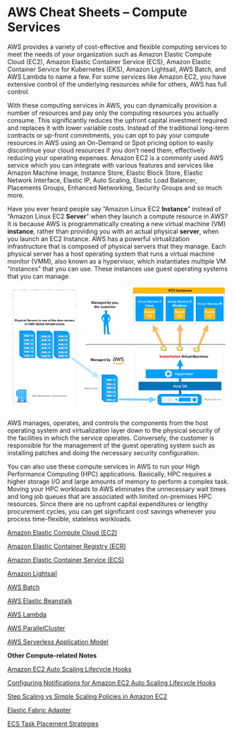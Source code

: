 # AWS Cheat Sheets – Compute Services

AWS provides a variety of cost-effective and flexible computing services to meet the needs of your organization such as Amazon Elastic Compute  Cloud (EC2), Amazon Elastic Container Service (ECS), Amazon Elastic  Container Service for Kubernetes (EKS), Amazon Lightsail, AWS Batch, and AWS Lambda to name a few. For some services like Amazon EC2, you have  extensive control of the underlying resources while for others, AWS has  full control. 

With these  computing services in AWS, you can dynamically provision a number of  resources and pay only the computing resources you actually consume.  This significantly reduces the upfront capital investment required and  replaces it with lower variable costs. Instead of the traditional  long-term contracts or up-front commitments, you can opt to pay your  compute resources in AWS using an On-Demand or Spot pricing option to  easily discontinue your cloud resources if you don’t need them,  effectively reducing your operating expenses. Amazon EC2 is a commonly  used AWS service which you can integrate with various features and  services like Amazon Machine Image, Instance Store, Elastic Block Store, Elastic Network Interface, Elastic IP, Auto Scaling, Elastic Load  Balancer, Placements Groups, Enhanced Networking, Security Groups and so much more. 

Have you ever heard people say “Amazon Linux EC2 **Instance**” instead of “Amazon Linux EC2 **Server**” when they launch a compute resource in AWS? It is because AWS is programmatically creating a new virtual machine (VM) **instance**, rather than providing you with an actual physical **server**, when you launch an EC2 Instance. AWS has a powerful virtualization  infrastructure that is composed of physical servers that they manage.  Each physical server has a host operating system that runs a virtual  machine monitor (VMM), also known as a hypervisor, which instantiates  multiple VM “instances” that you can use. These instances use guest  operating systems that you can manage. 

![img](../img/AWS-Compute-Overview.png)

AWS manages, operates, and controls the components from the host operating  system and virtualization layer down to the physical security of the  facilities in which the service operates. Conversely, the customer is  responsible for the management of the guest operating system such as  installing patches and doing the necessary security configuration.

You can also use these compute services in AWS to run your High Performance Computing (HPC) applications. Basically, HPC requires a higher storage I/O and large amounts of memory to perform a complex task. Moving your  HPC workloads to AWS eliminates the unnecessary wait times and long job  queues that are associated with limited on-premises HPC resources. Since there are no upfront capital expenditures or lengthy procurement  cycles, you can get significant cost savings whenever you process  time-flexible, stateless workloads.

[Amazon Elastic Compute Cloud (EC2)](https://tutorialsdojo.com/amazon-elastic-compute-cloud-amazon-ec2/)

[Amazon Elastic Container Registry (ECR)](https://tutorialsdojo.com/amazon-elastic-container-registry-amazon-ecr/)

[Amazon Elastic Container Service (ECS)](https://tutorialsdojo.com/amazon-elastic-container-service-amazon-ecs/)

[Amazon Lightsail](https://tutorialsdojo.com/amazon-lightsail/)

[AWS Batch](https://tutorialsdojo.com/aws-batch/)

[AWS Elastic Beanstalk](https://tutorialsdojo.com/aws-elastic-beanstalk/)

[AWS Lambda](https://tutorialsdojo.com/aws-lambda/)

[AWS ParallelCluster](https://tutorialsdojo.com/aws-parallelcluster/)

[AWS Serverless Application Model](https://tutorialsdojo.com/aws-serverless-application-model-sam/)



**Other Compute-related Notes**

[Amazon EC2 Auto Scaling Lifecycle Hooks](https://tutorialsdojo.com/amazon-ec2-auto-scaling-lifecycle-hooks/)

[Configuring Notifications for Amazon EC2 Auto Scaling Lifecycle Hooks](https://tutorialsdojo.com/configuring-notifications-for-amazon-ec2-auto-scaling-lifecycle-hooks/)

[Step Scaling vs Simple Scaling Policies in Amazon EC2](https://tutorialsdojo.com/step-scaling-vs-simple-scaling-policies-in-amazon-ec2/)

[Elastic Fabric Adapter](https://tutorialsdojo.com/elastic-fabric-adapter-efa/)

[ECS Task Placement Strategies](https://tutorialsdojo.com/ecs-task-placement-strategies/)